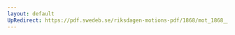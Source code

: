 ```yaml
---
layout: default
UpRedirect: https://pdf.swedeb.se/riksdagen-motions-pdf/1868/mot_1868__ak__00162/mot_1868__ak__00162_002.pdf
---
```

